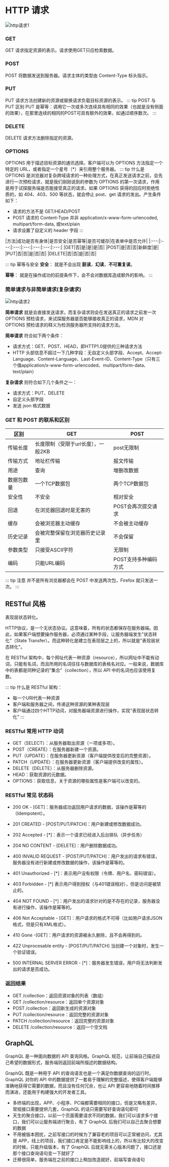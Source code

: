 # HTTP 请求

![http请求1](/blog/images/javascript/http请求方法1.png)


### GET
GET 请求指定资源的表示。请求使用GET只应检索数据。
### POST
POST 将数据发送到服务器。请求主体的类型由 Content-Type 标头指示。
### PUT
PUT 请求方法创建新的资源或替换请求负载目标资源的表示。
::: tip POST 与 PUT 区别
PUT 是幂等：调用它一次或多次连续具有相同的效果（也就是没有侧面的效果），在那里连续的相同的POST可具有额外的效果，如通过顺序数次。
:::
### DELETE
DELETE 请求方法删除指定的资源。

### OPTIONS
OPTIONS 用于描述目标资源的通讯选择。客户端可以为 OPTIONS 方法指定一个特定的 URL，或者指定一个星号（*）来引用整个服务器。
::: tip 什么是 OPTIONS
是浏览器对复杂跨域请求的一种处理方式，在真正发送请求之前，会先进行一次预检请求，就是我们刚刚说到的参数为 OPTIONS 的第一次请求，作用是用于试探服务端是否能接受真正的请求。如果 OPTIONS 获得的回应时拒绝性质的，如 404、403、500 等状态，就会停止 post、get 请求的发出。产生条件如下：
- 请求的方法不是 GET/HEAD/POST
- POST 请求的 Content-Type 并非 application/x-www-form-urlencoded, multipart/form-data, 或text/plain
- 请求设置了自定义的 header 字段
:::

|方法|成功是否有身体|是否安全|是否幂等|是否可缓存|在表单中是否允许|
|:---:|:---:|:---:|:---:|:---:|:---:|:---:|
|GET|否|是|是|是|否|
|POST|是|否|否|新鲜度|是|
|PUT|否|否|是|否|否|
|DELETE|否|否|是|否|否|


::: tip 幂等与安全
**安全**： 就是不会出现 **脏读**，**幻读**，**不可重复读**。

**幂等**： 就是在操作成功的前提条件下，会不会对数据库造成额外的影响。
:::

### 简单请求与非简单请求(复杂请求)

![http请求2](/blog/images/javascript/http请求方法2.png)

**简单请求** 就是会直接发送请求，而复杂请求则会在发送真正的请求之前发一次 OPTIONS 预检请求，来试探服务器是否能够接收真正的请求，MDN 对 OPTIONS 预检请求的释义为检测服务器所支持的请求方法。

**简单请求** 符合如下两个条件：

- 请求方式：GET、POST、HEAD，即HTTP1.0提供的三种请求方法
- HTTP 头部信息不超过一下几种字段：无自定义头部字段、Accept、Accept-Language、Content-Language、Last-Event-ID、Content-Type（只有三个值application/x-www-form-urlencoded、multipart/form-data、text/plain）
  
**复杂请求** 则符合如下几个条件之一：
- 请求方式：PUT、DELETE
- 自定义头部字段
- 发送 json 格式数据

### GET 和 POST 的联系和区别

| 区别       | GET                                | POST                 |
| ---------- | ---------------------------------- | -------------------|
| 传输长度   | 长度限制（受限于url长度），一般2KB | post无限制           |
| 传输方式   | 地址栏传输                         | 报文传输             |
| 用途       | 查询                               | 增删改数据           |
| 数据包数量 | 一个TCP数据包                      | 两个TCP数据包        |
| 安全性     | 不安全                             | 相对安全             |
| 回退       | 在浏览器回退时是无害的             | POST会再次提交请求   |
| 缓存       | 会被浏览器主动缓存                 | 不会被主动缓存       |
| 历史记录   | 会被完整保留在浏览器历史记录里     | 不会保留             |
| 参数类型   | 只接受ASCII字符                    | 无限制               |
| 编码       | 只能URL编码                        | POST支持多种编码方式 |

::: tip 注意
并不是所有浏览器都会在 POST 中发送两次包，Firefox 就只发送一次。
:::

## RESTful 风格

表现层状态转化。

HTTP协议，是一个无状态协议。这意味着，所有的状态都保存在服务器端。因此，如果客户端想要操作服务器，必须通过某种手段，让服务器端发生"状态转化"（State Transfer）。而这种转化是建立在表现层之上的，所以就是"表现层状态转化"。

在 RESTful 架构中，每个网址代表一种资源（resource），所以网址中不能有动词，只能有名词，而且所用的名词往往与数据库的表格名对应。一般来说，数据库中的表都是同种记录的"集合"（collection），所以 API 中的名词也应该使用复数。

::: tip 什么是 RESTful 架构：
- 每一个URI代表一种资源
- 客户端和服务器之间，传递这种资源的某种表现层
- 客户端通过四个HTTP动词，对服务器端资源进行操作，实现"表现层状态转化"
:::

### RESTful 常用 HTTP 动词

- GET（SELECT）：从服务器取出资源（一项或多项）。
- POST（CREATE）：在服务器新建一个资源。
- PUT（UPDATE）：在服务器更新资源（客户端提供改变后的完整资源）。
- PATCH（UPDATE）：在服务器更新资源（客户端提供改变的属性）。
- DELETE（DELETE）：从服务器删除资源。
- HEAD：获取资源的元数据。
- OPTIONS：获取信息，关于资源的哪些属性是客户端可以改变的。

### RESTful 常见 状态码

- 200 OK - [GET]：服务器成功返回用户请求的数据，该操作是幂等的（Idempotent）。
- 201 CREATED - [POST/PUT/PATCH]：用户新建或修改数据成功。
- 202 Accepted - [*]：表示一个请求已经进入后台排队（异步任务）
- 204 NO CONTENT - [DELETE]：用户删除数据成功。
  
- 400 INVALID REQUEST - [POST/PUT/PATCH]：用户发出的请求有错误，服务器没有进行新建或修改数据的操作，该操作是幂等的。
- 401 Unauthorized - [*]：表示用户没有权限（令牌、用户名、密码错误）。
- 403 Forbidden - [*] 表示用户得到授权（与401错误相对），但是访问是被禁止的。
- 404 NOT FOUND - [*]：用户发出的请求针对的是不存在的记录，服务器没有进行操作，该操作是幂等的。
- 406 Not Acceptable - [GET]：用户请求的格式不可得（比如用户请求JSON格式，但是只有XML格式）。
- 410 Gone -[GET]：用户请求的资源被永久删除，且不会再得到的。
- 422 Unprocesable entity - [POST/PUT/PATCH] 当创建一个对象时，发生一个验证错误。
  
- 500 INTERNAL SERVER ERROR - [*]：服务器发生错误，用户将无法判断发出的请求是否成功。
  
### 返回结果

- GET /collection：返回资源对象的列表（数组）
- GET /collection/resource：返回单个资源对象
- POST /collection：返回新生成的资源对象
- PUT /collection/resource：返回完整的资源对象
- PATCH /collection/resource：返回完整的资源对象
- DELETE /collection/resource：返回一个空文档

## GraphQL

GraphQL 是一种面向数据的 API 查询风格。GraphQL 规范，让前端自己描述自己希望的数据形式，服务端则返回前端所描述的数据结构。

GraphQL 既是一种用于 API 的查询语言也是一个满足你数据查询的运行时。 GraphQL 对你的 API 中的数据提供了一套易于理解的完整描述，使得客户端能够准确地获得它需要的数据，而且没有任何冗余，也让 API 更容易地随着时间推移而演进，还能用于构建强大的开发者工具。

- 多终端的出现，APP、小程序、PC端都需要相同的接口，但是又略有差异，常规接口需要提供几套，GraphQL 的话只需要写好查询语句即可
- 天生的聚合接口，以前一个页面需要请求不同的数据，我们可以请求多个接口，我们可以让服务端进行聚合，有了 GraphQL 后我们可以自己去聚合想要的数据
- 不用被版本困扰，之前写接口的时候为了兼容老的项目可以正常被访问，尤其是 APP，线上的项目，我们接口肯定是不能影响线上的，所以有比较大的改变的时候，只能升级版本，有了 GraphQL 后就无需关心版本问题了，接口还是那个接口查询语句变一下就好了
- 迁移很简单，服务端在之前的接口上稍加改造就好，前端写查询语句

